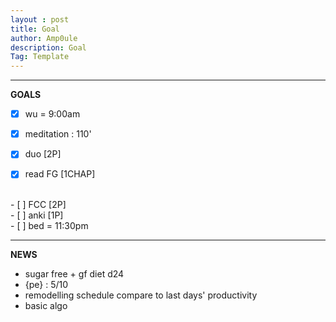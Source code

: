 ```yaml
---
layout : post
title: Goal
author: Amp0ule
description: Goal
Tag: Template
---
```


****
**GOALS**

- [x] wu = 9:00am
- [x] meditation : 110'
- [x] duo [2P]
- [x] read FG [1CHAP]


<br/>
- [ ] FCC  [2P]


<br/>
- [ ] anki [1P]



<br/>
- [ ] bed = 11:30pm

*****
**NEWS**

- sugar free + gf diet d24
- {pe} : 5/10
- remodelling schedule compare to last days' productivity
- basic algo
